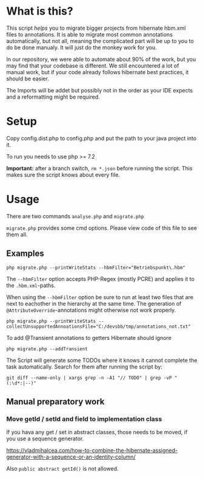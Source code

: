# What is this?
This script *helps* you to migrate bigger projects from hibernate hbm.xml files to annotations.
It is able to migrate most common annotations automatically, but not all, meaning the complicated part will be up to you to do be done manualy.
It will just do the monkey work for you.

In our repository, we were able to automate about 90% of the work, but you may find that your codebase is different.
We still encountered a lot of manual work, but if your code already follows hibernate best practices, it should be easier.

The Imports will be addet but possibly not in the order as your IDE expects and a reformatting might be required.

# Setup

Copy config.dist.php to config.php and put the path to your java project into it.

To run you needs to use php >= 7.2

**Important:** after a branch switch, `rm *.json` before running the script. This makes sure the script knows about every file.

# Usage

There are two commands `analyse.php` and `migrate.php`

`migrate.php` provides some cmd options. Please view code of this file to see them all.

## Examples

```{php}
php migrate.php --printWriteStats --hbmFilter="Betriebspunkt\.hbm"
```

The `--hbmFilter` option accepts PHP-Regex (mostly PCRE) and applies it to the `.hbm.xml`-paths.

When using the `--hbmFilter` option be sure to run at least two files that are next to eachother in the hierarchy at the same time.
The generation of `@AttributeOverride`-annotations might otherwise not work properly.

```{php}
php migrate.php --printWriteStats --collectUnsupportedAnnoationsFile="C:/devsbb/tmp/annotations_not.txt"
```

To add @Transient annotations to getters Hibernate should ignore
```{php}
php migrate.php --addTransient
```

The Script will generate some TODOs where it knows it cannot complete the task automatically. Search for them after running the script by:
```{bash}
git diff --name-only | xargs grep -n -A1 "// TODO" | grep -vP "(:\d*:|--)"
```

## Manual preparatory work

### Move getId / setId and field to implementation class

If you hava any get / set in abstract classes, those needs to be moved, if you use a sequence generator.

https://vladmihalcea.com/how-to-combine-the-hibernate-assigned-generator-with-a-sequence-or-an-identity-column/

Also `public abstract getId()` is not allowed.

